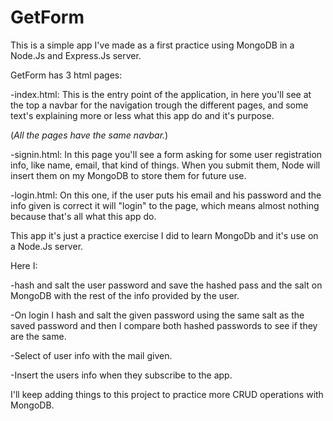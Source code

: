 # GetForm

This is a simple app I've made as a first practice using MongoDB in a Node.Js and Express.Js server.

GetForm has 3 html pages:

-index.html: This is the entry point of the application, in here you'll see at the top a navbar for the navigation trough the different pages, and some text's explaining more or less what this app do and it's purpose.

(*All the pages have the same navbar.*)

-signin.html: In this page you'll see a form asking for some user registration info, like name, email, that kind of things. When you submit them, Node will insert them on my MongoDB to store them for future use.

-login.html: On this one, if the user puts his email and his password and the info given is correct it will "login" to the page, which means almost nothing because that's all what this app do.

This app it's just a practice exercise I did to learn MongoDb and it's use on a Node.Js server. 

Here I:

-hash and salt the user password and save the hashed pass and the salt on MongoDB with the rest of the info provided by the user.

-On login I hash and salt the given password using the same salt as the saved password and then I compare both hashed passwords to see if they are the same.

-Select of user info with the mail given.

-Insert the users info when they subscribe to the app.

I'll keep adding things to this project to practice more CRUD operations with MongoDB.

